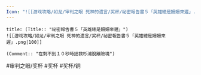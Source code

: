 ```yaml
---
Icon: "![[游戏攻略/如龙/审判之眼 死神的遗言/奖杯/祕密報告書５「英雄總是姍姍來遲」.png|30]]"
---
```

```ad-common-bronze-trophy
title: (Title:: "祕密報告書５「英雄總是姍姍來遲」")
![[游戏攻略/如龙/审判之眼 死神的遗言/奖杯/祕密報告書５「英雄總是姍姍來遲」.png|100]]

(Comment:: "在剩不到１０秒時拯救杉浦脫離險境")
```

#审判之眼/奖杯 #奖杯 #奖杯/铜
